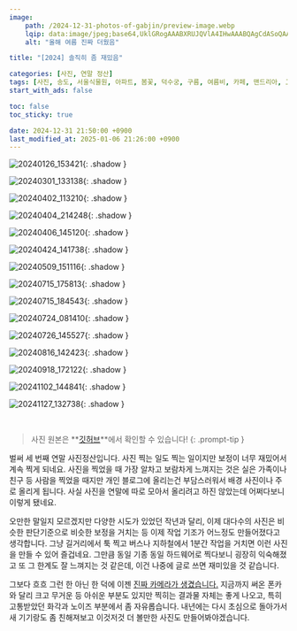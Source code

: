 ```yaml
---
image:
    path: /2024-12-31-photos-of-gabjin/preview-image.webp
    lqip: data:image/jpeg;base64,UklGRogAAABXRUJQVlA4IHwAAABQAgCdASoQAAgAAUAmJZgCdLoAEJEXQXspxpAAzj9wQghm4b3bbMOeM5+uLV8L7uZTzl5EZq2BXD9cl2GiCcEXLsAKr4eYgp1dn+ft8Z3raNVewBX/iIuoBhL9jGqUYhS5L5T2X1GIKpNt6Qu+vrbTgQ9lMeGbwOlk4AAA
    alt: "올해 여름 진짜 더웠음"

title: "[2024] 솔직히 좀 재밌음"

categories: [사진, 연말 정산]
tags: [사진, 송도, 서울식물원, 아파트, 봄꽃, 덕수궁, 구름, 여름비, 카페, 맨드리아, 고드름]
start_with_ads: false

toc: false
toc_sticky: true

date: 2024-12-31 21:50:00 +0900
last_modified_at: 2025-01-06 21:26:00 +0900
---
```


![20240126_153421](/photo/20240126_153421.webp){: .shadow }

![20240301_133138](/photo/20240301_133138.webp){: .shadow }

![20240402_113210](/photo/20240402_113210.webp){: .shadow }

![20240404_214248](/photo/20240404_214248.webp){: .shadow }

![20240406_145120](/photo/20240406_145120.webp){: .shadow }

![20240424_141738](/photo/20240424_141738.webp){: .shadow }

![20240509_151116](/photo/20240509_151116.webp){: .shadow }

![20240715_175813](/photo/20240715_175813.webp){: .shadow }

![20240715_184543](/photo/20240715_184543.webp){: .shadow }

![20240724_081410](/photo/20240724_081410.webp){: .shadow }

![20240726_145527](/photo/20240726_145527.webp){: .shadow }

![20240816_142423](/photo/20240816_142423.webp){: .shadow }

![20240918_172122](/photo/20240918_172122.webp){: .shadow }

![20241102_144841](/photo/20241102_144841.webp){: .shadow }

![20241127_132738](/photo/20241127_132738.webp){: .shadow }

<br>

> 사진 원본은 **[깃허브](https://github.com/hyngng/hyngng.github.io.resources/tree/master/photo/2024)**에서 확인할 수 있습니다!
{: .prompt-tip }

벌써 세 번째 연말 사진정산입니다. 사진 찍는 일도 찍는 일이지만 보정이 너무 재밌어서 계속 찍게 되네요. 사진을 찍었을 때 가장 알차고 보람차게 느껴지는 것은 실은 가족이나 친구 등 사람을 찍었을 때지만 개인 블로그에 올리는건 부담스러워서 배경 사진이나 주로 올리게 됩니다. 사실 사진을 연말에 따로 모아서 올리려고 하진 않았는데 어쩌다보니 이렇게 됐네요.

오만한 말일지 모르겠지만 다양한 시도가 있었던 작년과 달리, 이제 대다수의 사진은 비슷한 판단기준으로 비슷한 보정을 거치는 등 이제 작업 기조가 어느정도 만들어졌다고 생각합니다. 그냥 길거리에서 툭 찍고 버스나 지하철에서 1분간 작업을 거치면 이런 사진을 만들 수 있어 즐겁네요. 그만큼 동일 기종 동일 하드웨어로 찍다보니 굉장히 익숙해졌고 또 그 한계도 잘 느껴지는 것 같은데, 이건 나중에 글로 쓰면 재미있을 것 같습니다.

그보다 흐흐 그런 한 아닌 한 덕에 이젠 [진짜 카메라가 생겼습니다.](https://hyngng.github.io/posts/sony-a7c-review/) 지금까지 써온 폰카와 달리 크고 무거운 등 아쉬운 부분도 있지만 찍히는 결과물 자체는 좋게 나오고, 특히 고통받았던 화각과 노이즈 부분에서 좀 자유롭습니다. 내년에는 다시 초심으로 돌아가서 새 기기랑도 좀 친해져보고 이것저것 더 볼만한 사진도 만들어봐야겠습니다.